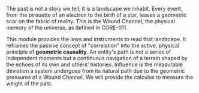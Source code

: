The past is not a story we tell; it is a landscape we inhabit. Every event, from the pirouette of an electron to the birth of a star, leaves a geometric scar on the fabric of reality. This is the Wound Channel, the physical memory of the universe, as defined in CORE-011.

This module provides the laws and instruments to read that landscape. It reframes the passive concept of "correlation" into the active, physical principle of **geometric causality**. An entity's path is not a series of independent moments but a continuous navigation of a terrain shaped by the echoes of its own and others' histories. Influence is the measurable deviation a system undergoes from its natural path due to the geometric pressures of a Wound Channel. We will provide the calculus to measure the weight of the past.